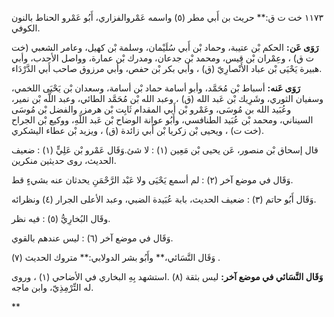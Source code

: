 ١١٧٣ خت ت ق:** حريث بن أَبي مطر (٥) واسمه عَمْروالفزاري، أَبُو عَمْرو الحناط بالنون الكوفي.

**رَوَى عَن:** الحكم بْن عتيبة، وحماد بْن أَبي سُلَيْمان، وسلمة بْن كهيل، وعامر الشعبي (خت ت ق) ، وعِمْران بْن قيس، ومحمد بْن جدعان، ومدرك بْن عمارة، وواصل الأحدب، وأبي هبيرة يَحْيَى بْن عباد الأَنْصارِيّ (ق) ، وأبي بكر بْن حفص، وأبي مرزوق صاحب أَبي الدَّرْدَاء.

**رَوَى عَنه:** أسباط بْن مُحَمَّد، وأبو أسامة حماد بْن أسامة، وسعدان بْن يَحْيَى اللخمي، وسفيان الثوري، وشَرِيك بْن عَبد الله (ق) ، وعبد الله بْن مُحَمَّد الطائي، وعبد اللَّه بْن نمير، وعُبَيد الله بن مُوسَى، وعَمْرو بْن أَبي المقدام ثَابِت بْن هرمز، والفضل بْن مُوسَى السيناني، ومحمد بْن عُبَيد الطنافسي، وأَبُو عوانة الوضاح بْن عَبد اللَّهِ، ووكيع بْن الجراح (خت ت) ، ويحيى بْن زكريا بْن أَبي زائدة (ق) ، ويزيد بْن عطاء اليشكري.

قال إسحاق بْن منصور، عَن يحيى بْن مَعِين (١) : لا شئ.وَقَال عَمْرو بْن عَلِيٍّ (١) : ضعيف الحديث، روى حديثين منكرين.

وَقَال في موضع آخر (٢) : لم أسمع يَحْيَى ولا عَبْد الرَّحْمَنِ يحدثان عنه بشيءٍ قط.

وَقَال أَبُو حاتم (٣) : ضعيف الحديث، بابة عُبَيدة الضبي، وعبد الأعلى الجرار (٤) ونظرائه.

وقَال البُخارِيُّ (٥) : فيه نظر.

وَقَال في موضع آخر (٦) : ليس عندهم بالقوي.

وَقَال النَّسَائي،** وأَبُو بشر الدولابي:** متروك الحديث (٧) .

**وَقَال النَّسَائي في موضع آخر:** ليس بثقة (٨) .استشهد بِهِ البخاري في الأضاحي (١) ، وروى له التِّرْمِذِيّ، وابن ماجه.

**